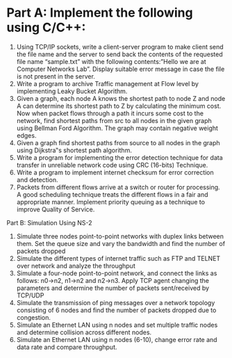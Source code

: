 # Part A: Implement the following using C/C++:
1. Using TCP/IP sockets, write a client-server program to make client send the file name and the server to send back the contents of the requested file name “sample.txt” with the following contents:”Hello we are at Computer Networks Lab”. Display suitable error message in case the file is not present in the server.
2. Write a program to archive Traffic management at Flow level by implementing Leaky Bucket Algorithm.
3. Given a graph, each node A knows the shortest path to node Z and node A can determine its shortest path to Z by
calculating the minimum cost. Now when packet flows through a path it incurs some cost to the network, find
shortest paths from src to all nodes in the given graph using Bellman Ford Algorithm. The graph may contain
negative weight edges.
4. Given a graph find shortest paths from source to all nodes in the graph using Dijkstra‟s shortest path algorithm.
5. Write a program for implementing the error detection technique for data transfer in unreliable network code using
CRC (16-bits) Technique.
6. Write a program to implement internet checksum for error correction and detection.
7. Packets from different flows arrive at a switch or router for processing. A good scheduling technique treats the
different flows in a fair and appropriate manner. Implement priority queuing as a technique to improve Quality of
Service.


Part B: Simulation Using NS-2
1. Simulate three nodes point-to-point networks with duplex links between them. Set the queue size and vary the
bandwidth and find the number of packets dropped
2. Simulate the different types of internet traffic such as FTP and TELNET over network and analyze the throughput
3. Simulate a four-node point-to-point network, and connect the links as follows: n0->n2, n1->n2 and n2->n3. Apply
TCP agent changing the parameters and determine the number of packets sent/received by TCP/UDP
4. Simulate the transmission of ping messages over a network topology consisting of 6 nodes and find the number of
packets dropped due to congestion.
5. Simulate an Ethernet LAN using n nodes and set multiple traffic nodes and determine collision across different
nodes.
6. Simulate an Ethernet LAN using n nodes (6-10), change error rate and data rate and compare throughput.
